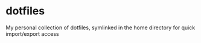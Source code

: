 # dotfiles
My personal collection of dotfiles, symlinked in the home directory for quick
import/export access
